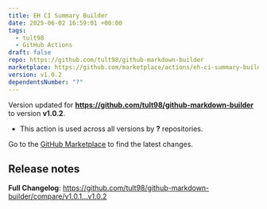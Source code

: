 ```yaml
---
title: EH CI Summary Builder
date: 2025-06-02 16:59:01 +00:00
tags:
  - tult98
  - GitHub Actions
draft: false
repo: https://github.com/tult98/github-markdown-builder
marketplace: https://github.com/marketplace/actions/eh-ci-summary-builder
version: v1.0.2
dependentsNumber: "?"
---
```



Version updated for **https://github.com/tult98/github-markdown-builder** to version **v1.0.2**.
- This action is used across all versions by **?** repositories.

Go to the [GitHub Marketplace](https://github.com/marketplace/actions/eh-ci-summary-builder) to find the latest changes.

## Release notes

**Full Changelog**: https://github.com/tult98/github-markdown-builder/compare/v1.0.1...v1.0.2
